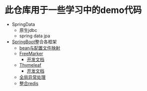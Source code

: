 # 此仓库用于一些学习中的demo代码

* SpringData
  * 原生jdbc
  * spring data jpa
* [SpringBoot](https://github.com/Mrtanglei/study/tree/master/SpringBoot)整合各框架
  * [bean与配置文件映射](https://github.com/Mrtanglei/study/blob/master/SpringBoot/src/main/java/com/lei/tang/domain/ResourceBean.java)
  * [FreeMarker](https://github.com/Mrtanglei/study/blob/master/SpringBoot/src/main/java/com/lei/tang/controller/FreeMarkerController.java)
    * [开发文档](http://freemarker.foofun.cn/)
  * [Thymeleaf](https://github.com/Mrtanglei/study/blob/master/SpringBoot/src/main/java/com/lei/tang/controller/ThymeleafController.java)
    * [开发文档](https://www.thymeleaf.org/index.html)
  * [全局异常处理](https://github.com/Mrtanglei/study/blob/master/SpringBoot/src/main/java/com/lei/tang/config/ExceptionHandler.java)
  * [整合redis](https://github.com/Mrtanglei/study/blob/master/SpringBoot/src/main/java/com/lei/tang/controller/redis/RedisController.java)

